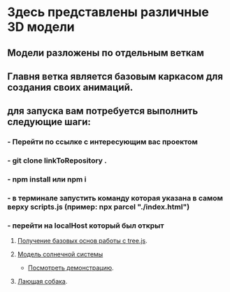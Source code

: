 # Здесь представлены различные 3D модели

## Модели разложены по отдельным веткам

## Главня ветка является базовым каркасом для создания своих анимаций.

## для запуска вам потребуется выполнить следующие шаги:

### - Перейти по ссылке с интересующим вас проектом

### - git clone linkToRepository .

### - npm install или npm i

### - в терминале запустить команду которая указана в самом верху scripts.js (пример: npx parcel "./index.html")

### - перейти на localHost который был открыт

1. [Получение базовых основ работы с tree.js](https://github.com/GitStudentSem/3DScens/tree/lesson-1).

2. [Модель солнечной системы](https://github.com/GitStudentSem/3DScens/tree/lesson-2)

    - [Посмотреть демонстрацию](https://portfolio.semen-purnemcev.ru/solar-system/).

3. [Лающая собака](https://github.com/GitStudentSem/3DScens/tree/lesson-3).
